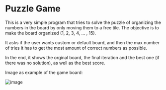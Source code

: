 # Puzzle Game 
 This is a very simple program that tries to solve the puzzle of organizing the numbers in the board by only moving them to a free tile. The objective is to make the   board organized (1, 2, 3, 4, ... , 15).
 
 It asks if the user wants custom or default board, and then the max number of tries it has to get the most amount of correct numbers as possible. 
 
 In the end, it shows the orginal board, the final iteration and the best one (if there was no solution), as well as the best score.
 
 Image as example of the game board:
 
 ![image](https://user-images.githubusercontent.com/100890854/156899327-fd10ef31-44ad-461a-a8a9-4acd30160625.png)

